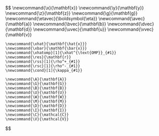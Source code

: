 $$
	\newcommand{\x}{\mathbf{x}}
	\newcommand{\y}{\mathbf{y}}
	\newcommand{\z}{\mathbf{z}}
	\newcommand{\g}{\mathbf{g}}
	\newcommand{\etavec}{\boldsymbol{\eta}}
	\newcommand{\avec}{\mathbf{a}}
	\newcommand{\bvec}{\mathbf{b}}
	\newcommand{\dvec}{\mathbf{d}}
	\newcommand{\uvec}{\mathbf{u}}
	\newcommand{\vvec}{\mathbf{v}}

	\newcommand{\xhat}{\mathbf{\hat{x}}}
	\newcommand{\xbar}{\mathbf{\bar{x}}}
	\newcommand{\xhatomp}[1]{\xhat^{\text{OMP}}_{#1}}
	\newcommand{\res}{\mathbf{r}}
	\newcommand{\rss}[1]{\rho^+_{#1}}
	\newcommand{\rsc}[1]{\rho^-_{#1}}
	\newcommand{\cond}[1]{\kappa_{#1}}

	\newcommand{\A}{\mathbf{A}}
	\newcommand{\G}{\mathbf{G}}
	\newcommand{\B}{\mathbf{B}}
	\newcommand{\U}{\mathbf{U}}
	\newcommand{\W}{\mathbf{W}}
	\newcommand{\M}{\mathbf{M}}
	\newcommand{\D}{\mathbf{D}}
	\newcommand{\I}{\mathbf{I}}
	\newcommand{\C}{\mathcal{C}}
	\newcommand{\V}{\mathcal{V}}
$$